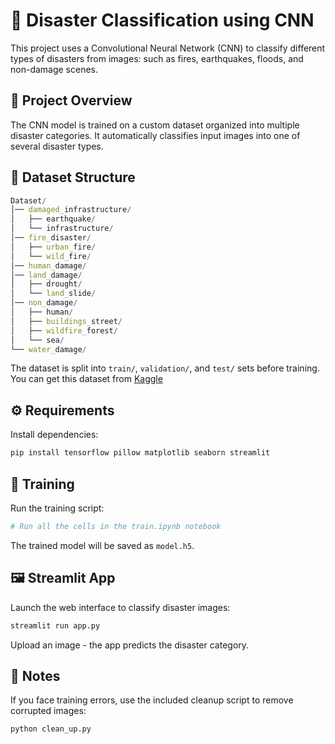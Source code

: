 # 🌋 Disaster Classification using CNN

This project uses a Convolutional Neural Network (CNN) to classify different types of disasters from images: such as fires, earthquakes, floods, and non-damage scenes.

## 🧠 Project Overview

The CNN model is trained on a custom dataset organized into multiple disaster categories.
It automatically classifies input images into one of several disaster types.

## 📂 Dataset Structure

```mathematica
Dataset/
│── damaged_infrastructure/
│   ├── earthquake/
│   └── infrastructure/
│── fire_disaster/
│   ├── urban_fire/
│   └── wild_fire/
│── human_damage/
│── land_damage/
│   ├── drought/
│   └── land_slide/
│── non_damage/
│   ├── human/
│   ├── buildings_street/
│   ├── wildfire_forest/
│   └── sea/
└── water_damage/
```

The dataset is split into `train/`, `validation/`, and `test/` sets before training. You can get this dataset from [Kaggle](https://www.kaggle.com/datasets/varpit94/disaster-images-dataset)

## ⚙️ Requirements

Install dependencies:

```bash
pip install tensorflow pillow matplotlib seaborn streamlit
```

## 🚀 Training

Run the training script:

```bash
# Run all the cells in the train.ipynb notebook
```

The trained model will be saved as `model.h5`.

## 🖼️ Streamlit App

Launch the web interface to classify disaster images:

```bash
streamlit run app.py
```

Upload an image - the app predicts the disaster category.

## 🧹 Notes

If you face training errors, use the included cleanup script to remove corrupted images:

```bash
python clean_up.py
```
